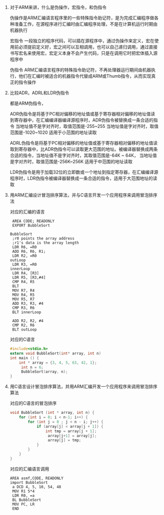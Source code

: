 1. 对于ARM来讲，什么是伪操作，宏指令，和伪指令

   伪操作是ARM汇编语言程序里的一些特殊指令助记符，是为完成汇编程序做各种准备工作，在源程序进行汇编时由汇编程序处理，不是在计算机运行时期由机器执行

   宏指令 一段独立的程序代码，可以插在源程序中，通过伪操作来定义，宏在使用前必须提前定义好，宏之间可以互相调用，也可以自己递归调用，通过直接书写宏名来使用宏，宏定义本身不会产生代码，只是在调用它时把宏体插入源程序中

   伪指令 ARM汇编语言程序的特殊指令助记符，不再处理器运行期间由机器执行，他们在汇编时被适合的机器指令代替成ARM或Thumb指令，从而实现真正的指令操作

2. 比较ADR，ADRL和LDR伪指令

   都是ARM伪指令，

   ADR伪指令是将基于PC相对偏移的地址值或基于寄存器相对偏移的地址值读到寄存器中，在汇编编译器编译源程序时，ADR伪指令被替换成一条合适的指令 当地址值不是字对齐时，取值范围是-255~255 当地址值是字对齐时，取值范围是-1020~1020 适用于小范围的地址读取

   ADRL伪指令是将基于PC相对偏移的地址值或基于寄存器相对偏移的地址值读取到寄存器中，比ADR伪指令可以读取更大范围的地址。被编译器替换成两条合适的指令，当地址值不是字对齐时，其取值范围是-64K ~ 64K， 当地址值是字对齐时，取值范围是-256K~256K 适用于中范围的地址读取

   LDR伪指令是用于加载32位的立即数或一个地址到指定寄存器，在汇编编译源程序时，LDR伪指令被编译器替换成一条合适的指令，适用于大范围地址的读取

3. 用ARM汇编设计冒泡排序算法，并与C语言开发一个应用程序来调用冒泡排序法

   对应的汇编的语言

   ```assembly
   	AREA CODE; READONLY
   	EXPORT BubbleSort
   	
   BubbleSort
   	;r0 points the array address
   	;r1's data is the array length
   	LDR R6, =R0
   	ADD R6, R6, R1;
   	LDR R2, =R0
   outLoop
   	LDR R3, =R0
   innerLoop
   	LDR R4, [R3]
   	LDR R5, [R3,#4]
   	CMP R4, R5
   	BLT
   	MOV R7, R4
   	MOV R4, R5
   	MOV R5, R7
   	ADD R3, R3, #4
   	CMP R3, R6
   	BLT innerLoop
   	
   	ADD R2, R2, #4
   	CMP R2, R6
   	BLT outLoop
   ```

   对应的C语言

   ````C
   #include<stdio.h>
   extern void BubbleSort(int* array, int n)
   int main () {
       int * array = {3, 4, 5, 63, 42, 1};
     	int n = 6;
     	BubbleSort(array, n);
   }
   ````

4. 用C语言设计冒泡排序算法，并用ARM汇编开发一个应用程序来调用冒泡排序算法

   对应的C语言的冒泡排序

   ````C
   void BubbleSort (int * array, int n) {
       for (int i = 0; i < n-1; i++) {
           for (int j = 0 ; j < n - i; j++) {
               if (array[j] < array[j + 1]) {
                   int tmp = array[j + 1];
                 	array[j+1] = array[j];
                 	array[j] = tmp;
               }
           }
       }
   }

   ````

   对应的汇编语言调用

   ````assembly
   AREA asmf,CODE, READONLY
   import BubbleSort
   	a DCD 4, 5, 10, 54, 48
   	MOV R1 5*4
   	LDR R0, =a
   	BL BubbleSort
   	MOV PC, LR
   	END
   ````